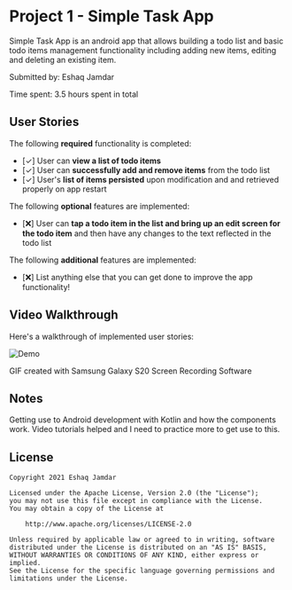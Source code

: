 # Project 1 - Simple Task App

Simple Task App is an android app that allows building a todo list and basic todo items management functionality including adding new items, editing and deleting an existing item.


Submitted by: Eshaq Jamdar

Time spent: 3.5 hours spent in total

## User Stories

The following **required** functionality is completed:

* [✓] User can **view a list of todo items**
* [✓] User can **successfully add and remove items** from the todo list
* [✓] User's **list of items persisted** upon modification and and retrieved properly on app restart

The following **optional** features are implemented:

* [❌] User can **tap a todo item in the list and bring up an edit screen for the todo item** and then have any changes to the text reflected in the todo list

The following **additional** features are implemented:

* [❌] List anything else that you can get done to improve the app functionality!

## Video Walkthrough

Here's a walkthrough of implemented user stories:

<img src='https://imgur.com/a/Y4qMNer' title='Demo' width='' alt='Demo' />

GIF created with Samsung Galaxy S20 Screen Recording Software

## Notes

Getting use to Android development with Kotlin and how the components work. Video tutorials helped and I need to practice more to get use to this.

## License

    Copyright 2021 Eshaq Jamdar

    Licensed under the Apache License, Version 2.0 (the "License");
    you may not use this file except in compliance with the License.
    You may obtain a copy of the License at

        http://www.apache.org/licenses/LICENSE-2.0

    Unless required by applicable law or agreed to in writing, software
    distributed under the License is distributed on an "AS IS" BASIS,
    WITHOUT WARRANTIES OR CONDITIONS OF ANY KIND, either express or implied.
    See the License for the specific language governing permissions and
    limitations under the License.
